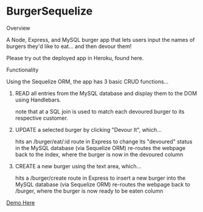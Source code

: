 # BurgerSequelize

Overview

A Node, Express, and MySQL burger app that lets users input the names of burgers they'd like to eat... and then devour them!

Please try out the deployed app in Heroku, found here.

Functionality

Using the Sequelize ORM, the app has 3 basic CRUD functions...

1. READ all entries from the MySQL database and display them to the DOM using Handlebars.

    note that at a SQL join is used to match each devoured burger to its respective customer.
    
2. UPDATE a selected burger by clicking "Devour It", which...

    hits an /burger/eat/:id route in Express to change its "devoured" status in the MySQL database (via Sequelize ORM)
    re-routes the webpage back to the index, where the burger is now in the devoured column

3. CREATE a new burger using the text area, which...

    hits a /burger/create route in Express to insert a new burger into the MySQL database (via Sequelize ORM)
    re-routes the webpage back to /burger, where the burger is now ready to be eaten column

[Demo Here](guamcracker-sequelize-burger)


